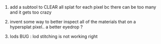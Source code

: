 
1.  add a subtool to CLEAR all splat for each pixel   bc there can be too many and it gets too crazy 
2. invent some way to better inspect all of the materials that on a hypersplat pixel..  a better eyedrop  ?

3. lods 
  BUG : lod stitching is not working right 
   
   